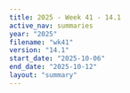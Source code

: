 ```yaml
---
title: 2025 - Week 41 - 14.1
active_nav: summaries
year: "2025"
filename: "wk41"
version: "14.1"
start_date: "2025-10-06"
end_date: "2025-10-12"
layout: "summary"
---
```

